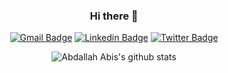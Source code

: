 <div align="center">
  
  ### Hi there 👋   
</div>

<div align="center">
  
  [![Gmail Badge](http://img.shields.io/badge/-Abis.abdallah@gmail.com-white?style=flat-square&logo=Gmail&logoColor=red&link=mailto:Abis.abdallah@gmail.com)](mailto:Abis.abdallah@gmail.com)
  [![Linkedin Badge](http://img.shields.io/badge/-Connect_with_Abdallah_Abis-white?style=flat-square&logo=Linkedin&logoColor=blue&link=https://www.linkedin.com/in/abdallah-abis/)](https://www.linkedin.com/in/abdallah-abis/)
  [![Twitter Badge](http://img.shields.io/badge/-follow_me_@Dev__Abis-white?style=flat-square&logo=Twitter&logoColor=blue&link=https://twitter.com/Dev_abis)](https://twitter.com/Dev_abis)
  

</div>

<div align="center">
  
  ![Abdallah Abis's github stats](https://github-readme-stats.vercel.app/api?username=AbdallahAbis&count_private=true&show_icons=true&theme=dark)
  
</div>


<!--
**AbdallahAbis/AbdallahAbis** is a ✨ _special_ ✨ repository because its `README.md` (this file) appears on your GitHub profile.

Here are some ideas to get you started:

- 🔭 I’m currently working on ...
- 🌱 I’m currently learning ...
- 👯 I’m looking to collaborate on ...
- 🤔 I’m looking for help with ...
- 💬 Ask me about ...
- 📫 How to reach me: ...
- 😄 Pronouns: ...
- ⚡ Fun fact: ...
-->
